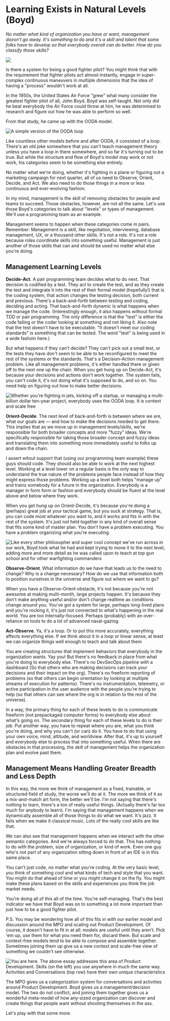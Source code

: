 # Learning Exists in Natural Levels (Boyd)

*No matter what kind of organization you have or want, management doesn't go away. It's something to do and it's a skill and talent that some folks have to develop so that everybody overall can do better. How do you classify those skills?*

![](resources/images/levels-boyd-ooda.jpg)

Is there a system for being a good fighter pilot? You might think that with the requirement that fighter pilots act almost instantly, engage in super-complex continuous maneuvers in multiple dimensions that the idea of having a "process" wouldn't work at all.

In the 1950s, the United States Air Force "grew" what many consider the greatest fighter pilot of all, John Boyd. Boyd was self-taught. Not only did he beat everybody the Air Force could throw at him, he was determined to research and figure out how he was able to perform so well.

From that study, he came up with the OODA model.

![A simple version of the OODA loop](resources/images/levels-simple-ooda-loop.png)

Like countless other models before and after OODA, it consisted of a loop. There's an old joke somewhere that you can't teach management theory unless you have a loop in there somewhere, and so far it's turning out to be true. But while the structure and flow of Boyd's model may work or not work, his categories seem to be something else entirely.

No matter what we're doing, whether it's fighting in a plane or figuring out a marketing campaign for next quarter, all of us need to Observe, Orient, Decide, and Act. We also need to do those things in a more or less continuous and ever-evolving fashion.

In my mind, management is the skill of removing obstacles for people and teams to succeed. Those obstacles, however, are not all the same. Let's use those Boyd's categories to talk about "levels" or types of management. We'll use a programming team as an example.

Management seems to happen when these categories come in pairs. Remember: Management is a skill, like negotiation, interviewing, database management, UX, or a thousand other skills. It's not a role. It's not a role because roles coordinate skills into something useful. Management is just another of those skills that can and should be used no matter what else you're doing.

## Management Learning Levels

**Decide-Act**. A pair programming team decides what to do next. That decision is codified by a test. They act to create the test, and as they create the test and integrate it into the rest of their formal model (hopefully!) that is the coding system, that action changes the testing decision, both current and previous. There's a back-and-forth between testing and coding, deciding and acting. That back-and-forth dynamic is what happens when we manage the code. (Interestingly enough, it also happens without formal TDD or pair programming. The only difference is that the "test" is either the code failing or the coder looking at something and not liking it. Also note that the test doesn't have to be executable. "It doesn't meet our coding standards" is something that can be tested. The word "test" is being used in a wide fashoin here.)

But what happens if they can't decide? They can't pick out a small test, or the tests they have don't seem to be able to be reconfigured to meet the rest of the systems or the standards. That's a Decision-Action management problem. Like all management problems, it's either handled there or given off to the next one up the chain.
When you get hung up on Decide-Act, it's because your decisions and actions don't work together. The system fails, you can't code it, it's not doing what it's supposed to do, and so on. You need help on figuring out how to make better decisions.

![Whether you're fighting in jets, kicking off a startup, or managing a multi-billion dollar ten-year project, everybody uses the OODA loop. It is context and scale free](resources/images/levels-fighter-jet-ooda-loop.jpg)

**Orient-Decide**.  The next level of back-and-forth is between where we are, what our goals are — and how to make the decisions needed to get there. This implies that as we move up in management levels/skills, we're responsible for both broader concepts and more "fuzzy" ideas. We're specifically responsible for taking those broader concept and fuzzy ideas and translating them into something more immediately useful to folks up and down the chain.

I assert witout support that (using our programming team example) these guys should code. They should also be able to work at the next highest level. Working at a level lower on a regular basis is the only way to understand the true nature of the problems people face instead of how they might express those problems. Working up a level both helps "manage up" and trains somebody for a future in the organization. Everybody is a manager in form form or fashion and everybody should be fluent at the level above and below where they work.

When you get hung up on Orient-Decide, it's because you're doing a (perhaps) great job at your tactical game, but you suck at strategy. That is, you can code most whatever you want to, and it works and fits in with the rest of the system. It's just not held together in any kind of overall sense that fits some kind of master plan. You don't have a problem executing. You have a problem organizing what you're executing.

![Like every other philosopher and super cool concept we've run across in our work, Boyd took what he had and kept trying to move it to the next level, adding more and more detail as he was called upon to teach at top gun school and for other warfighting commanders](resources/images/levels-more-complex-ooda.svg)

**Observe-Orient**. What information do we have that leads us to the need to change? Why is a change necessary? How do we use that information both to position ourselves in the universe and figure out where we want to go?

When you have a Observe-Orient obstacle, it's not because you're not awesome at making multi-month, large projects happen. It's because they don't make anything useful and/or don't change realtime as conditions change around you. You've got a system for large, perhaps long-lived plans and you're rocking it, it's just not connected to what's happening in the real world. You are too internally-focused. Perhaps (probably) with an over-reliance on tools to do a lot of advanced naval-gazing.

**Act-Observe**. Ya, it's a loop. Or to put this more accurately, everything affects everything else. If we think about it in a loop or linear sense, at least we can organize things well enough to teach and talk about them

You are creating structures that implement behaviors that everybody in the organization wants. Yay you! But there's no feedback in place from what you're doing to everybody else. There's no DevSecOps pipeline with a dashboard (So that others who are making decisions can track your decisions and their impact on the org). There's no freeform reporting of problems (so that others can begin orientation by looking at multiple streams of execution for patterns). There's no instrumentation, telemetry, or active participation in the user audience with the people you're trying to help (so that others can see where the org is in relation to the rest of the universe).

In  a way, the primary thing for each of these levels to do is communicate freeform (not prepackaged computer forms) to everybody else about what's going on. The secondary thing for each of these levels to do is their job. Put another way, you have to repeat where you are, what you think you're doing, and why you can't (or can) do it. You have to do that using your own voice, mind, attitude, and worldview. After that, it's up to yourself and everybody else to process that into something useful. When there are obstacles in that processing, the skill of management helps the organization plan and evolve past them.

## Management Means Handling Greater Breadth and Less Depth

In this way, the more we think of management as a fixed, trainable, or structured field of study, the worse we'll do at it. The more we think of it as a mix-and-match art form, the better we'll be. I'm not saying that there's nothing to learn, there's a ton of really useful things. (Actually there's far too much for anybody to learn). I'm saying that management happens when we dynamically assemble all of those things to do what we want. It's jazz. It fails when we make it classical music. Lots of the really cool skills are like that.

We can also see that management happens when we interact with the other semantic categories. And we're always forced to do that. This has nothing to do with the problem, size of organization, or kind of work. Even one guy who's not part of any organization sitting down in front of an IDE is in this same place.

You can't just code, no matter what you're coding. At the very basic level, you think of something cool and what kinds of tech and style that you want. You might do that ahead of time or you might change it on the fly. You might make these plans based on the skills and experiences you think the job market needs.

You're doing all of this all of the time. You're self-managing. That's the best indicator we have that Boyd was on to something a lot more important than just how to be a good fighter pilot.

P.S. You may be wondering how all of this fits in with our earlier model and discussion around the MPO and scaling out Product Development. Of course, it doesn't have to fit in at all: models are useful until they aren't. Pick 'em up, use them for what you need them for, discard them. But scale and context-free models tend to be able to compose and assemble together. Sometimes joining them up give us a new context and scale-free view of something we couldn't see otherwise.

![You are here. The above essay addresses this area of Product Development. Skills (on the left) you use anywhere in much the same way. Activities and Conversations (top row) have their own unique characteristics](resources/images/levels-you-are-here.png)

The MPO gives us a categorization system for conversations and activities around Product Development. Boyd gives us a management/decision model. The two do not conflict, and joining them together gives us a wonderful meta-model of how any-sized organization can discover and create things that people want without shooting themselves in the ass.

Let's play with that some more.
